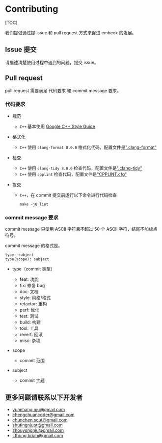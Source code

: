 # Contributing

[TOC]

我们提倡通过提 issue 和 pull request 方式来促进 embedx 的发展。

## Issue 提交

请描述清楚使用过程中遇到的问题，提交 issue。

## Pull request

pull request 需要满足 代码要求 和 commit message 要求。

### 代码要求

- 规范

  - `C++` 基本使用 [Google C++ Style Guide](https://google.github.io/styleguide/cppguide.html)

- 格式化

  - `C++` 使用 `clang-format 8.0.0` 格式化代码，配置文件是[".clang-format"](.clang-format)

- 检查

  - `C++` 使用 `clang-tidy 8.0.0` 检查代码，配置文件是[".clang-tidy"](.clang-tidy)
  - `C++` 使用 `cpplint` 检查代码，配置文件是["CPPLINT.cfg"](CPPLINT.cfg)

- 提交

  - `C++`，在 commit 提交前运行以下命令进行代码检查

    ```shell
    make -j8 lint
    ```

### commit message 要求

commit message 只使用 ASCII 字符且不超过 50 个 ASCII 字符，结尾不加标点符号。

commit message 的格式是。

```shell
type: subject
type(scope): subject
```

- type（commit 类型）

  - feat: 功能
  - fix: 修复 bug
  - doc: 文档
  - style: 风格/格式
  - refactor: 重构
  - perf: 优化
  - test: 测试
  - build: 构建
  - tool: 工具
  - revert: 回滚
  - misc: 杂项

- scope

  - commit 范围

- subject

  - commit 主题

## 更多问题请联系以下开发者

- yuanhang.nju@gmail.com
- chengchuancoder@gmail.com
- chunchen.scut@gmail.com
- shutingnjupt@gmail.com
- zhouyongnju@gmail.com
- Lthong.brian@gmail.com
